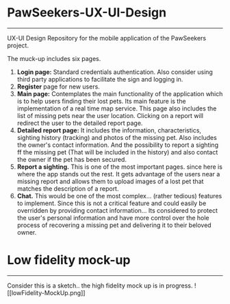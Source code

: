 # PawSeekers-UX-UI-Design

<hr>

UX-UI Design Repository for the mobile application of the PawSeekers project.

The muck-up includes six pages.

1. **Login page:** Standard credentials authentication. Also consider using third party applications to facilitate the sign and logging in. <br>
2. **Register** page for new users.<br>
3. **Main page:**  Contemplates the main functionality of the application which is to help users finding their lost pets. Its main feature is the implementation of a real time map service. This page also includes the list of missing pets near the user location. Clicking on a report will redirect the user to the detailed report page.<br>
4. **Detailed report page:** It includes the information, characteristics, sighting history (tracking) and photos of the missing pet. Also includes the owner's contact information. And the possibility to report a sighting ff the missing pet (That will be included in the history) and also contact the owner if the pet has been secured.<br>
5. **Report a sighting.** This is one of the most important pages. since here is where the app stands out the rest. It gets advantage of the users near a missing report and allows them to upload images of a lost pet that matches the description of a report.<br>
6. **Chat.** This would be one of the most complex... (rather tedious) features to implement. Since this is not a critical feature and could easily be overridden by providing contact information... Its considered to protect the user's personal information and have more control over the hole process of recovering a missing pet and delivering it to their beloved owner.

# Low fidelity mock-up

<hr>

Consider this is a sketch.. the high fidelity mock up is in progress. 
![[lowFidelity-MockUp.png]]

